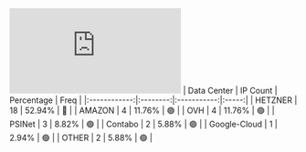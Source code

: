 ![Diagramm](https://github.com/obajay/StateSync-snapshots/blob/main/Projects/Dora/1/README.md)
| Data Center | IP Count | Percentage | Freq |
|:------------:|:--------:|:-----------:|:-----:|
| HETZNER | 18 | 52.94% | 🔴 |
| AMAZON | 4 | 11.76% | 🟢 |
| OVH | 4 | 11.76% | 🟢 |
| PSINet | 3 | 8.82% | 🟢 |
| Contabo | 2 | 5.88% | 🟢 |
| Google-Cloud | 1 | 2.94% | 🟢 |
| OTHER | 2 | 5.88% | 🟢 |